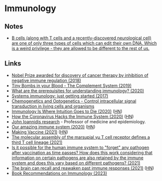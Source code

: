 # Immunology

## Notes

- [B cells (along with T cells and a recently-discovered neurological cell) are one of only three types of cells which can edit their own DNA. Which is a weird privilege - they are allowed to be different to the rest of us.](https://news.ycombinator.com/item?id=25168744)

## Links

- [Nobel Prize awarded for discovery of cancer therapy by inhibition of negative immune regulation (2018)](https://www.nobelprize.org/uploads/2018/10/press-medicine2018.pdf)
- [Tiny Bombs in your Blood - The Complement System (2019)](https://www.youtube.com/watch?v=BSypUV6QUNw)
- [What are the prerequisites for understanding immunology? (2020)](https://www.reddit.com/r/Immunology/comments/guvxg9/what_are_the_prerequisites_for_understanding/)
- [Systems immunology: just getting started (2017)](https://www.nature.com/articles/ni.3768)
- [Chemogenetics and Optogenetics - Control intracellular signal transduction in living cells and organisms](https://www.sciencedirect.com/journal/journal-of-molecular-biology/special-issue/106M8R5MBLF)
- [Immunology Is Where Intuition Goes to Die (2020)](https://www.theatlantic.com/health/archive/2020/08/covid-19-immunity-is-the-pandemics-central-mystery/614956/) ([HN](https://news.ycombinator.com/item?id=24069662))
- [How the Coronavirus Hacks the Immune System (2020)](https://www.newyorker.com/magazine/2020/11/09/how-the-coronavirus-hacks-the-immune-system) ([HN](https://news.ycombinator.com/item?id=24969667))
- [John Ioannidis research](https://profiles.stanford.edu/john-ioannidis) - Professor of medicine and epidemiology.
- [Our amazing immune system (2020)](https://berthub.eu/articles/posts/immune-system/) ([HN](https://news.ycombinator.com/item?id=25168744))
- [Making Vaccine (2021)](https://www.lesswrong.com/posts/niQ3heWwF6SydhS7R/making-vaccine) ([HN](https://news.ycombinator.com/item?id=26022750))
- [The molecular assembly of the marsupial γμ T cell receptor defines a third T cell lineage (2021)](https://science.sciencemag.org/content/371/6536/1383)
- [Is it possible for the human immune system to "forget" any pathogen after vaccination as time passes? How does this work considering that information on certain pathogens are also retained by the immune system and does this vary based on different pathogens? (2021)](https://www.reddit.com/r/askscience/comments/mzn39o/is_it_possible_for_the_human_immune_system_to/)
- [The brain can recall and reawaken past immune responses (2021)](https://www.quantamagazine.org/new-science-shows-immune-memory-in-the-brain-20211108/) ([HN](https://news.ycombinator.com/item?id=29155637))
- [Book Recommendations on Immunology (2023)](https://www.reddit.com/r/Immunology/comments/1098ihr/book_recommendations_on_immunology/)

